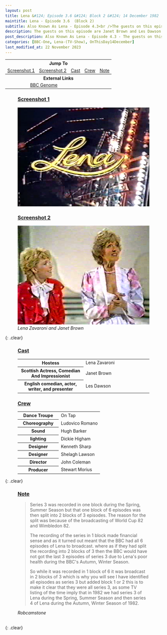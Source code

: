```yaml
---
layout: post
title: Lena &#124; Episode 3.6 &#124; Block 2 &#124; 14 December 1982
maintitle: Lena - Episode 3.6  (Block 2)
subtitle: Also Known As Lena - Episode 4.3<br />The guests on this episode are Janet Brown and Les Dawson
description: The guests on this episode are Janet Brown and Les Dawson.
post_description: Also Known As Lena - Episode 4.3 - The guests on this episode are Janet Brown and Les Dawson.
categories: [BBC-One, Lena-(TV-Show), OnThisDay14December]
last_modified_at: 22 November 2023
---
```


<table style="text-align:center;">
<tr><th colspan="5">Jump To</th></tr>
<tr>
<td><a href="#screenshot1">Screenshot 1</a></td>
<td><a href="#screenshot2">Screenshot 2</a></td>
<td><a href="#cast">Cast</a></td>
<td><a href="#crew">Crew</a></td>
<td><a href="#note">Note</a></td>
</tr>
<tr><th colspan="6">External Links</th></tr>
<tr>
<td colspan="3"><a class="external-link" href="https://genome.ch.bbc.co.uk/schedules/bbcone/london/1982-12-14#at-19.40">BBC Genome</a></td>
</tr>
</table>

<figure class="fig1">
<figcaption>
<h3 id="screenshot1"><a href="#screenshot1">Screenshot 1</a></h3>
</figcaption>
<img src="/assets/images/Lena/1982-Lena-01.png" class="full-width">
<figcaption>
</figcaption>
</figure>

<figure class="fig2">
<figcaption>
<h3 id="screenshot2"><a href="#screenshot2">Screenshot 2</a></h3>
</figcaption>
<img src="/assets/images/Lena/1982-12-14-Lena.png" class="full-width">
<figcaption>
<cite>Lena Zavaroni and Janet Brown</cite>
</figcaption>
</figure>

{: .clear}

<figure class="fig1">
<h3 id="cast"><a href="#cast">Cast</a></h3>
<table>
<tr><th style="width:50%;">Hostess</th><td style="width:50%;">Lena Zavaroni</td></tr>
<tr><th>Scottish Actress, Comedian And Impressionist</th><td>Janet Brown</td></tr>
<tr><th>English comedian, actor, writer, and presenter</th><td>Les Dawson</td></tr>
</table>
</figure>

<figure class="fig2">
<h3 id="crew"><a href="#crew">Crew</a></h3>
<table>
<tr><th style="width:50%;">Dance Troupe</th><td style="width:50%;">On Tap</td></tr>
<tr><th>Choreography</th><td>Ludovico Romano</td></tr>
<tr><th>Sound</th><td>Hugh Barker</td></tr>
<tr><th>lighting</th><td>Dickie Higham</td></tr>
<tr><th>Designer</th><td>Kenneth Sharp</td></tr>
<tr><th>Designer</th><td>Shelagh Lawson</td></tr>
<tr><th>Director</th><td>John Coleman</td></tr>
<tr><th>Producer</th><td>Stewart Morius</td></tr>
</table>
</figure>

{: .clear}

<figure class="fig3">
<h3 id="note"><a href="#note">Note</a></h3>
<blockquote>
<p>Series 3 was recorded in one block during the Spring, Summer Season but that one block of 6 episodes was then split into 2 blocks of 3 episodes. The reason for the split was because of the broadcasting of World Cup 82 and Wimbledon 82.</p>
<p>The recording of the series in 1 block made financial sense and as it turned out meant that the BBC had all 6 episodes of Lena to broadcast. where as if they had split the recording into 2 blocks of 3 then the BBC would have not got the last 3 episodes of series 3 due to Lena's poor health during the BBC's Autumn, Winter Season.</p>
<p>So while it was recorded in 1 block of 6 it was broadcast in 2 blocks of 3 which is why you will see I have identified all episodes as series 3 but added block 1 or 2 this is to make it clear that they were all series 3, as some TV listing of the time imply that in 1982 we had series 3 of Lena during the Spring, Summer Season and then series 4 of Lena during the Autumn, Winter Season of 1982.</p>
</blockquote>
<cite>Robcamstone</cite>
</figure>

<br />{: .clear}

